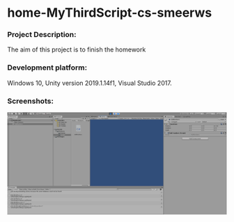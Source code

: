 # home-MyThirdScript-cs-smeerws

### Project Description: 

The aim of this project is to finish the homework

### Development platform: 

Windows 10, Unity version 2019.1.14f1, Visual Studio 2017.


### Screenshots:

<div>
<img src = "./Screenshots/home-pic-playmode-mythirdscript-addnumbers-cs-LPassini.jpg" width = "520">
</div> 